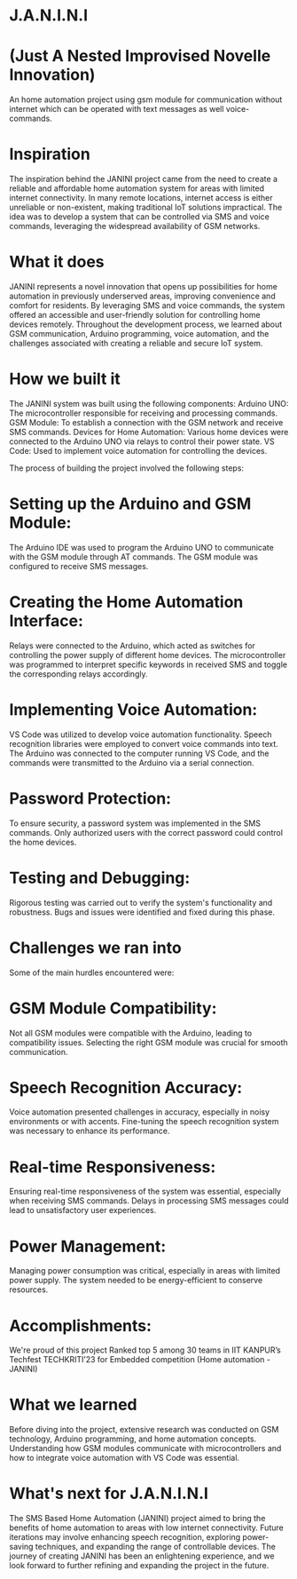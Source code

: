 # J.A.N.I.N.I
# (Just A Nested Improvised Novelle Innovation)
An home automation project using gsm module for communication without internet which can be operated with text messages as well voice-commands.

# Inspiration
The inspiration behind the JANINI project came from the need to create a reliable and affordable home automation system for areas with limited internet connectivity. In many remote locations, internet access is either unreliable or non-existent, making traditional IoT solutions impractical. The idea was to develop a system that can be controlled via SMS and voice commands, leveraging the widespread availability of GSM networks.

# What it does
JANINI represents a novel innovation that opens up possibilities for home automation in previously underserved areas, improving convenience and comfort for residents. By leveraging SMS and voice commands, the system offered an accessible and user-friendly solution for controlling home devices remotely. Throughout the development process, we learned about GSM communication, Arduino programming, voice automation, and the challenges associated with creating a reliable and secure IoT system.

# How we built it
The JANINI system was built using the following components: Arduino UNO: The microcontroller responsible for receiving and processing commands. GSM Module: To establish a connection with the GSM network and receive SMS commands. Devices for Home Automation: Various home devices were connected to the Arduino UNO via relays to control their power state. VS Code: Used to implement voice automation for controlling the devices.

The process of building the project involved the following steps:

# Setting up the Arduino and GSM Module: 
The Arduino IDE was used to program the Arduino UNO to communicate with the GSM module through AT commands. The GSM module was configured to receive SMS messages.

# Creating the Home Automation Interface: 
Relays were connected to the Arduino, which acted as switches for controlling the power supply of different home devices. The microcontroller was programmed to interpret specific keywords in received SMS and toggle the corresponding relays accordingly.

# Implementing Voice Automation: 
VS Code was utilized to develop voice automation functionality. Speech recognition libraries were employed to convert voice commands into text. The Arduino was connected to the computer running VS Code, and the commands were transmitted to the Arduino via a serial connection.

# Password Protection: 
To ensure security, a password system was implemented in the SMS commands. Only authorized users with the correct password could control the home devices.

# Testing and Debugging: 
Rigorous testing was carried out to verify the system's functionality and robustness. Bugs and issues were identified and fixed during this phase.

# Challenges we ran into
Some of the main hurdles encountered were:

# GSM Module Compatibility: 
Not all GSM modules were compatible with the Arduino, leading to compatibility issues. Selecting the right GSM module was crucial for smooth communication.

# Speech Recognition Accuracy:
Voice automation presented challenges in accuracy, especially in noisy environments or with accents. Fine-tuning the speech recognition system was necessary to enhance its performance.

# Real-time Responsiveness: 
Ensuring real-time responsiveness of the system was essential, especially when receiving SMS commands. Delays in processing SMS messages could lead to unsatisfactory user experiences.

# Power Management: 
Managing power consumption was critical, especially in areas with limited power supply. The system needed to be energy-efficient to conserve resources.

# Accomplishments:  
We're proud of this project Ranked top 5 among 30 teams in IIT KANPUR’s Techfest TECHKRITI’23 for Embedded competition (Home automation - JANINI)

# What we learned
Before diving into the project, extensive research was conducted on GSM technology, Arduino programming, and home automation concepts. Understanding how GSM modules communicate with microcontrollers and how to integrate voice automation with VS Code was essential.

# What's next for J.A.N.I.N.I
The SMS Based Home Automation (JANINI) project aimed to bring the benefits of home automation to areas with low internet connectivity. Future iterations may involve enhancing speech recognition, exploring power-saving techniques, and expanding the range of controllable devices. The journey of creating JANINI has been an enlightening experience, and we look forward to further refining and expanding the project in the future.
